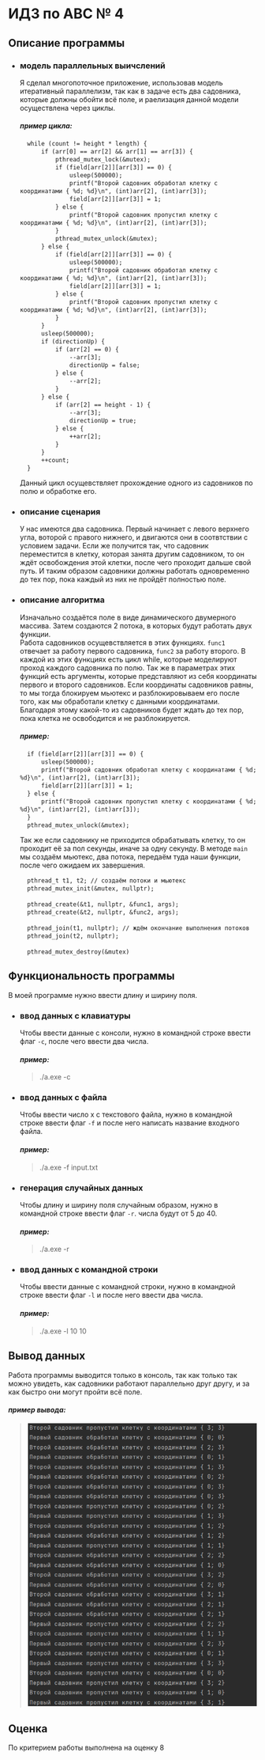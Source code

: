 # ИДЗ по АВС № 4
## **Описание программы**
- ### **модель параллельных выичслений**
  Я сделал многопоточное приложение, использовав модель итеративный параллелизм, так как в задаче есть два садовника, которые должны обойти всё поле, и раелизация данной модели осуществлена через циклы.

  #### *пример цикла:*
  ```
    while (count != height * length) {
        if (arr[0] == arr[2] && arr[1] == arr[3]) {
            pthread_mutex_lock(&mutex);
            if (field[arr[2]][arr[3]] == 0) {
                usleep(500000);
                printf("Второй садовник обработал клетку с координатами { %d; %d}\n", (int)arr[2], (int)arr[3]);
                field[arr[2]][arr[3]] = 1;
            } else {
                printf("Второй садовник пропустил клетку с координатами { %d; %d}\n", (int)arr[2], (int)arr[3]);
            }
            pthread_mutex_unlock(&mutex);
        } else {
            if (field[arr[2]][arr[3]] == 0) {
                usleep(500000);
                printf("Второй садовник обработал клетку с координатами { %d; %d}\n", (int)arr[2], (int)arr[3]);
                field[arr[2]][arr[3]] = 1;
            } else {
                printf("Второй садовник пропустил клетку с координатами { %d; %d}\n", (int)arr[2], (int)arr[3]);
            }
        }
        usleep(500000);
        if (directionUp) {
            if (arr[2] == 0) {
                --arr[3];
                directionUp = false;
            } else {
                --arr[2];
            }
        } else {
            if (arr[2] == height - 1) {
                --arr[3];
                directionUp = true;
            } else {
                ++arr[2];
            }
        }
        ++count;
    }
  ```
  Данный цикл осущевствляет прохождение одного из садовников по полю и обработке его.  
- ### **описание сценария** 
  У нас имеются два садовника. Первый начинает с левого верхнего угла, воторой с правого нижнего, и двигаются они в соотвтствии с условием задачи. Если же получится так, что садовник переместится в клетку, которая занята другим садовником, то он ждёт освобождения этой клетки, после чего проходит дальше свой путь. И таким образом садовники должны работать одновременно до тех пор, пока каждый из них не пройдёт полностью поле.
- ### **описание алгоритма** 
  Изначально создаётся поле в виде динамического двумерного массива. Затем создаются 2 потока, в которых будут работать двух функции.<br>
  Работа садовников осущевствляется в этих функциях. `func1` отвечает за работу первого садовника, `func2` за работу второго. В каждой из этих функциях есть цикл while, которые моделируют проход каждого садовника по полю. Так же в параметрах этих функций есть аргументы, которые представляют из себя координаты первого и второго садовников. Если координаты садовников равны, то мы тогда блокируем мьютекс и разблокировываем его после того, как мы обработали клетку с данными координатами. Благодаря этому какой-то из садовников будет ждать до тех пор, пока клетка не освободится и не разблокируется.
  #### *пример:*
  ```
    if (field[arr[2]][arr[3]] == 0) {
        usleep(500000);
        printf("Второй садовник обработал клетку с координатами { %d; %d}\n", (int)arr[2], (int)arr[3]);
        field[arr[2]][arr[3]] = 1;
    } else {
        printf("Второй садовник пропустил клетку с координатами { %d; %d}\n", (int)arr[2], (int)arr[3]);
    }
    pthread_mutex_unlock(&mutex);
  ```
  Так же если садовнику не приходится обрабатывать клетку, то он проходит её за пол секунды, иначе за одну секунду. В методе `main` мы создаём мьютекс, два потока, передаём туда наши функции, после чего ожидаем их завершения.
  ```
    pthread_t t1, t2; // создаём потоки и мьютекс
    pthread_mutex_init(&mutex, nullptr);
  
    pthread_create(&t1, nullptr, &func1, args);
    pthread_create(&t2, nullptr, &func2, args);

    pthread_join(t1, nullptr); // ждём окончание выполнения потоков
    pthread_join(t2, nullptr);
                            
    pthread_mutex_destroy(&mutex)  
  ```


## **Функциональность программы**
В моей программе нужно ввести длину и ширину поля.
- ### **ввод данных с клавиатуры**
  Чтобы ввести данные с консоли, нужно в командной строке ввести флаг `-c`, после чего ввести два числа. 
  
  #### *пример:*
  > ./a.exe -c

- ### **ввод данных с файла**
  Чтобы ввести число x с текстового файла, нужно в командной строке ввести флаг `-f` и после него написать название входного файла.
  
  #### *пример:*
  > ./a.exe -f input.txt

- ### **генерация случайных данных**
  Чтобы длину и ширину поля случайным образом, нужно в командной строке ввести флаг `-r`. числа будут от 5 до 40.

  #### *пример:*
  > ./a.exe -r

- ### **ввод данных с командной строки**
  Чтобы ввести данные с командной строки, нужно в командной строке ввести флаг `-l` и после него ввести два числа. 

  #### *пример:*
  > ./a.exe -l 10 10

## **Вывод данных**  
  Работа программы выводится только в консоль, так как только так можно увидеть, как садовники работают параллельно друг другу, и за как быстро они могут пройти всё поле.
  #### *пример вывода:*
  > ![im5](images/test.png)

## **Оценка**
  По критерием работы выполнена на оценку 8